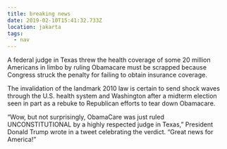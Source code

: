 ```yaml
---
title: breaking news
date: 2019-02-10T15:41:32.733Z
location: jakarta
tags:
  - nav
---
```

A federal judge in Texas threw the health coverage of some 20 million Americans in limbo by ruling Obamacare must be scrapped because Congress struck the penalty for failing to obtain insurance coverage.



The invalidation of the landmark 2010 law is certain to send shock waves through the U.S. health system and Washington after a midterm election seen in part as a rebuke to Republican efforts to tear down Obamacare.



“Wow, but not surprisingly, ObamaCare was just ruled UNCONSTITUTIONAL by a highly respected judge in Texas,” President Donald Trump wrote in a tweet celebrating the verdict. “Great news for America!”
